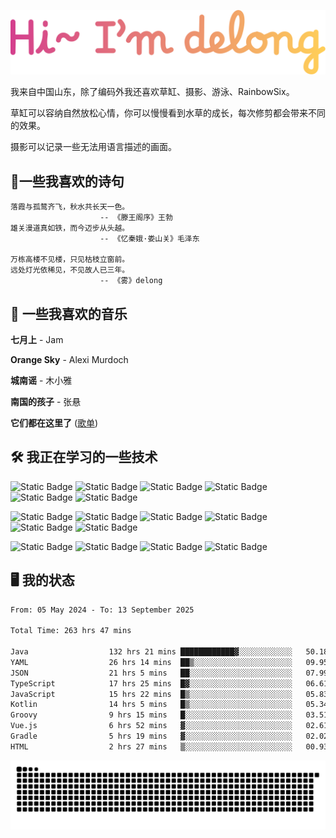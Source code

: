 ![hi](hi.svg)

我来自中国山东，除了编码外我还喜欢草缸、摄影、游泳、RainbowSix。

草缸可以容纳自然放松心情，你可以慢慢看到水草的成长，每次修剪都会带来不同的效果。

摄影可以记录一些无法用语言描述的画面。

## 📖一些我喜欢的诗句

```text
落霞与孤鹜齐飞，秋水共长天一色。
					-- 《滕王阁序》王勃
雄关漫道真如铁，而今迈步从头越。
					-- 《忆秦娥·娄山关》毛泽东
					
万栋高楼不见楼，只见枯枝立窗前。
远处灯光依稀见，不见故人已三年。
					-- 《雾》delong
```

## 🎵 一些我喜欢的音乐

**七月上** - Jam

**Orange Sky** - Alexi Murdoch

**城南谣** - 木小雅

**南国的孩子** - 张悬

**它们都在这里了**
([歌单](https://y.music.163.com/m/playlist?app_version=8.9.90&id=2086393068&userid=1360983921&dlt=0846&creatorId=1360983921))

## 🛠️ 我正在学习的一些技术

![Static Badge](https://img.shields.io/badge/spring-black?logo=spring)
![Static Badge](https://img.shields.io/badge/springboot-black?logo=springboot)
![Static Badge](https://img.shields.io/badge/gradle-black?logo=gradle)
![Static Badge](https://img.shields.io/badge/maven-black?logo=apachemaven)
![Static Badge](https://img.shields.io/badge/linux-black?logo=linux)
![Static Badge](https://img.shields.io/badge/mysql-black?logo=mysql)

![Static Badge](https://img.shields.io/badge/docker-black?logo=docker)
![Static Badge](https://img.shields.io/badge/redis-black?logo=redis)
![Static Badge](https://img.shields.io/badge/git-black?logo=git)
![Static Badge](https://img.shields.io/badge/github-black?logo=github)
![Static Badge](https://img.shields.io/badge/vue-black?logo=vuedotjs)
![Static Badge](https://img.shields.io/badge/typescript-black?logo=typescript)

![Static Badge](https://img.shields.io/badge/npm-black?logo=npm)
![Static Badge](https://img.shields.io/badge/pnpm-black?logo=pnpm)
![Static Badge](https://img.shields.io/badge/vite-black?logo=vite)
![Static Badge](https://img.shields.io/badge/antdesign-black?logo=antdesign)

## 🖥️ 我的状态

<!--START_SECTION:waka-->

```txt
From: 05 May 2024 - To: 13 September 2025

Total Time: 263 hrs 47 mins

Java                  132 hrs 21 mins ████████████▓░░░░░░░░░░░░   50.18 %
YAML                  26 hrs 14 mins  ██▒░░░░░░░░░░░░░░░░░░░░░░   09.95 %
JSON                  21 hrs 5 mins   ██░░░░░░░░░░░░░░░░░░░░░░░   07.99 %
TypeScript            17 hrs 25 mins  █▓░░░░░░░░░░░░░░░░░░░░░░░   06.61 %
JavaScript            15 hrs 22 mins  █▒░░░░░░░░░░░░░░░░░░░░░░░   05.83 %
Kotlin                14 hrs 5 mins   █▒░░░░░░░░░░░░░░░░░░░░░░░   05.34 %
Groovy                9 hrs 15 mins   █░░░░░░░░░░░░░░░░░░░░░░░░   03.51 %
Vue.js                6 hrs 52 mins   ▓░░░░░░░░░░░░░░░░░░░░░░░░   02.61 %
Gradle                5 hrs 19 mins   ▓░░░░░░░░░░░░░░░░░░░░░░░░   02.02 %
HTML                  2 hrs 27 mins   ▒░░░░░░░░░░░░░░░░░░░░░░░░   00.93 %
```

<!--END_SECTION:waka-->

<picture>
  <source media="(prefers-color-scheme: dark)" srcset="https://raw.githubusercontent.com/Contour-D/Contour-D/output/github-snake-dark.svg" />
  <source media="(prefers-color-scheme: light)" srcset="https://raw.githubusercontent.com/Contour-D/Contour-D/output/github-snake.svg" />
  <img alt="github-snake" src="https://raw.githubusercontent.com/Contour-D/Contour-D/output/github-snake.svg" />
</picture>